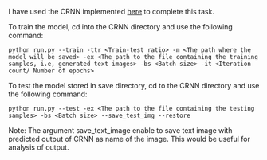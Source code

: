 I have used the CRNN implemented [here](https://github.com/Belval/CRNN) to complete this task. 

To train the model, cd into the CRNN directory and use the following command:

`python run.py --train -ttr <Train-test ratio> -m <The path where the model will be saved> -ex <The path to the file containing the training samples, i.e, generated text images> -bs <Batch size> -it <Iteration count/ Number of epochs>` 

To test the model stored in save directory, cd to the CRNN directory and use the following command:

`python run.py --test -ex <The path to the file containing the testing samples> -bs <Batch size> --save_test_img --restore`

Note: The argument save_text_image enable to save text image with predicted output of CRNN as name of the image. This would be useful for analysis of output. 
